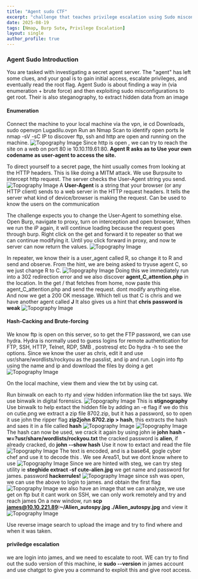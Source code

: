 ```yaml
---
title: "Agent sudo CTF"
excerpt: "challenge that teaches privilege escalation using Sudo misconfigurations"
date: 2025-08-19
tags: [Nmap, Burp Sute, Privilege Escalation]
layout: single
author_profile: true
---
```

### Agent Sudo Introduction
You are tasked with investigating a secret agent server. The "agent" has left some clues, and your goal is to gain initial access, 
escalate privileges, and eventually read the root flag.
Agent Sudo is about finding a way in (via enumeration + brute force) and then exploiting sudo misconfigurations to get root.
Their is also steganography, to extract hidden data from an image

#### Enumeration
Connect the machine to your local machine via the vpn, ie cd Downloads, sudo openvpn Lugadilu.ovpn
Run an Nmap Scan to identify open ports Ie nmap -sV -sC IP to discover ftp, ssh and http are open and running on the machine.
![Topography Image](/assets/images/nmap.png)
Since http is open , we can try to reach the site on a web on port 80 ie 10.10.119.61:80. 
**Agent R asks as to Use your own codename as user-agent to access the site.**

To direct yourself to a secret page, the hint usually comes from looking at the HTTP headers. This is like doing a MITM attack.
We use Burpsuite to intercept http request. The server checks the User-Agent string you send.
![Topography Image](/assets/images/burp.png)
A **User-Agent** is a string that your browser (or any HTTP client) sends to a web server in the HTTP request headers.
It tells the server what kind of device/browser is making the request.
Can be used to know the users on the communication

The challenge expects you to change the User-Agent to something else.
Open Burp, navigate to proxy, turn on interception and open browser, When we run the iP again, it will continue loading because
the request goes through burp. 
Right click on the get and forward it to repeater so that we can continue modifying it.
Until you click forward in proxy, and now te server can now return the values.
![Topography Image](/assets/images/c.png)

In repeater, we know their is a user_agent called R, so change it to R and send and observe.
From the hint, we are being asked to tryuse agent C, so we just change R to C.
![Topography Image](/assets/images/c1.png)
Doing this we immediately run into a 302 redirection error and we also discover **agent_C_attention.php** in the location.
In the get / that fetches from home, now paste this agent_C_attention.php and send the request. dont 
modify anything else. And now we get a 200 OK message. Which tell us that C is chris and we have another agent called **J**
It also gives us a hint that **chris password is weak**
![Topography Image](/assets/images/chris.png)

#### Hash-Cacking and Brute-forcing
We know ftp is open on this server, so to get the FTP password, we can use hydra.
Hydra is normally used to guess logins for remote authentication for FTP, SSH, HTTP, Telnet, RDP, SMB , postresql etc
Do hydra -h to see the options. Since we know the user as chris, edit it and use usr/share/wordlists/rockyou as the passlist, and ip and run.
Login into ftp using the name and ip and download the files by doing a get
![Topography Image](/assets/images/ftp.png)

On the local machine, view them and view the txt by using cat.

Run binwalk on each to rty and view hidden information like the txt says. We use binwalk in digital forensics. 
![Topography Image](/assets/images/binwalk.png)
This is **stignography**
Use binwalk to help extact the hidden file by adding an -e flag
if we do this on cutie.png we extract a zip file 8702.zip, but it has a password, so to  open it use john the ripper flag
**zip2john 8702.zip > hash**, this extracts the hash and saes it in a file called **hash**
![Topography Image](/assets/images/cutie_ext.png)
![Topography Image](/assets/images/extracted.png)
The hash can now be used, we crack it again by using john ie **john hash -w=?usr/share/wordlists/rockyou.txt**
the cracked password is **alien**, if already cracked, do **john --show hash** Use it now to extact and read the file
![Topography Image](/assets/images/alien.png)
The text is encoded, and is a base64, gogle cyber chef and use it to decode this . We see  Area51, but we dont know where to use
![Topography Image](/assets/images/cyberchef.png)
Since we are hinted with steg, we can try steg utility ie **steghide extract -sf cute-alien.jpg** we get name and password for james. password **hackerrules!** 
![Topography Image](/assets/images/james.png)
since ssh was open, we can use the above to login to james. and obtain the first flag
![Topography Image](/assets/images/flag1.png)
we also have an image that we can analyze, we use get on ftp but it cant work on SSH, we can only work remotely and try and reach james
On a new window, run **scp james@10.10.221.89:~/Alien_autospy.jpg ./Alien_autospy.jpg** and view it
![Topography Image](/assets/images/downloadedimage.png)

Use reverse image search to upload the image and try to find where and when it was taken.

#### priviledge escalation
we are login into james, and we need to escalate to root.
WE can try to find out the sudo version of this machine, ie **sudo --version** in james account and use chatgpt to give you a command to exploit this and give root access.







